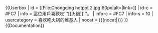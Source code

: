 {{Userbox
| id   = [[File:Chongqing hotpot 2.jpg|60px|alt=|link=]]
| id-c = #FC7
| info   = 這位用戶喜歡吃'''[[火鍋]]'''。
| info-c = #FC7
| info-s = 10
| usercategory = 喜欢吃火锅的维基人
| nocat = {{{nocat|}}}
}}<noinclude>{{Documentation}}</noinclude>